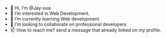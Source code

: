 - 👋 Hi, I’m @Jay-uua
- 👀 I’m interested in Web Development.
- 🌱 I’m currently learning Web development.
- 💞️ I’m looking to collaborate on professional developers
- 📫 How to reach me? send a message that already linked on my profile.

<!---
Jay-uua/Jay-uua is a ✨ special ✨ repository because its `README.md` (this file) appears on your GitHub profile.
You can click the Preview link to take a look at your changes.
--->
